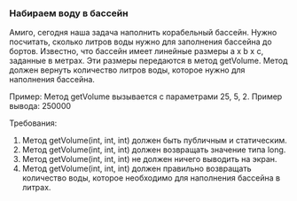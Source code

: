 
### Набираем воду в бассейн

Амиго, сегодня наша задача наполнить корабельный бассейн. Нужно посчитать, сколько литров воды нужно для
заполнения бассейна до бортов. Известно, что бассейн имеет линейные размеры a х b x c, заданные в метрах.
Эти размеры передаются в метод getVolume. Метод должен вернуть количество литров воды, которое нужно для
наполнения бассейна.

Пример:
Метод getVolume вызывается с параметрами 25, 5, 2.
Пример вывода:
250000


Требования:
1.	Метод getVolume(int, int, int) должен быть публичным и статическим.
2.	Метод getVolume(int, int, int) должен возвращать значение типа long.
3.	Метод getVolume(int, int, int) не должен ничего выводить на экран.
4.	Метод getVolume(int, int, int) должен правильно возвращать количество воды, которое необходимо для наполнения бассейна в литрах.


